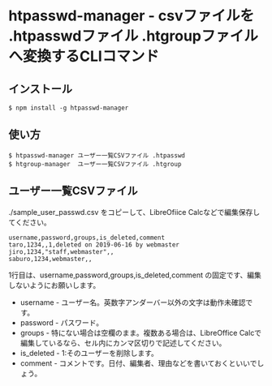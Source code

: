 htpasswd-manager - csvファイルを .htpasswdファイル .htgroupファイルへ変換するCLIコマンド
======

## インストール

```
$ npm install -g htpasswd-manager
```


## 使い方

```
$ htpasswd-manager ユーザー一覧CSVファイル .htpasswd
$ htgroup-manager  ユーザー一覧CSVファイル .htgroup
```

## ユーザー一覧CSVファイル

./sample_user_passwd.csv をコピーして、LibreOfiice Calcなどで編集保存してください。


```
username,password,groups,is_deleted,comment
taro,1234,,1,deleted on 2019-06-16 by webmaster
jiro,1234,"staff,webmaster",,
saburo,1234,webmaster,,
```

1行目は、username,password,groups,is_deleted,comment の固定です、編集しないようにお願いします。

* username - ユーザー名。英数字アンダーバー以外の文字は動作未確認です。
* password - パスワード。
* groups - 特にない場合は空欄のまま。複数ある場合は、LibreOffice Calcで編集しているなら、セル内にカンマ区切りで記述してください。
* is_deleted - 1:そのユーザーを削除します。
* comment - コメントです。日付、編集者、理由などを書いておくといいでしょう。

